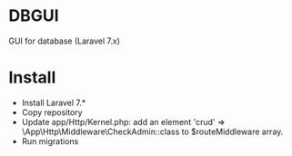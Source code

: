 # DBGUI
   GUI for database (Laravel 7.x)
# Install
 - Install  Laravel 7.*
 - Copy  repository
 - Update app/Http/Kernel.php: add an element  'crud' => \App\Http\Middleware\CheckAdmin::class to $routeMiddleware array. 
 - Run migrations
